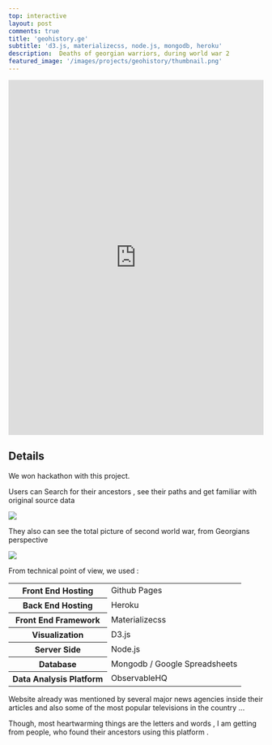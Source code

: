 ```yaml
---
top: interactive
layout: post
comments: true
title: 'geohistory.ge'
subtitle: 'd3.js, materializecss, node.js, mongodb, heroku'
description:  Deaths of georgian warriors, during world war 2
featured_image: '/images/projects/geohistory/thumbnail.png'
---
```


<iframe src="https://geohistory.ge/" style="border:0px #ffffff none;" name="myiFrame" scrolling="no" frameborder="1" marginheight="0px" marginwidth="0px" height="700pxpx" width="100%px" allowfullscreen></iframe>



## Details

We won hackathon with this project.

Users can Search for their ancestors , see their paths and get familiar with original source data   


![](/images/projects/geohistory/search.gif)




They also can see the total picture of second world war, from Georgians perspective 

![](/images/projects/geohistory/perspective.gif)




From technical point of view, we used :
<table>
<tr><th>Front End Hosting</th><td>Github Pages </td></tr>
<tr><th>Back End Hosting</th><td>Heroku </td></tr>
<tr><th>Front End Framework</th><td>Materializecss </td></tr>
<tr><th>Visualization</th><td>D3.js</td></tr>
<tr><th>Server  Side </th><td>Node.js</td></tr>
<tr><th>Database  </th><td>Mongodb / Google Spreadsheets </td></tr>
<tr><th>Data Analysis Platform</th><td>ObservableHQ </td></tr>
</table>



Website already was mentioned  by several major  news agencies  inside their articles and also some of the most popular televisions in the country ...



Though, most heartwarming things are the letters and words , I am getting from people, who found their ancestors using this platform . 




<br/><br/><br/>

